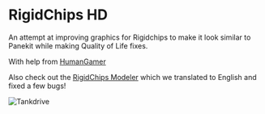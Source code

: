 # RigidChips HD
An attempt at improving graphics for Rigidchips to make it look similar to Panekit while making Quality of Life fixes.

With help from [HumanGamer](https://github.com/HumanGamer)

Also check out the [RigidChips Modeler](https://github.com/HumanGamer/rcm) which we translated to English and fixed a few bugs!

![Tankdrive](https://user-images.githubusercontent.com/51233566/233858730-ae8a99c5-482b-4d49-b7fb-0b6c4b15e6a0.gif)
